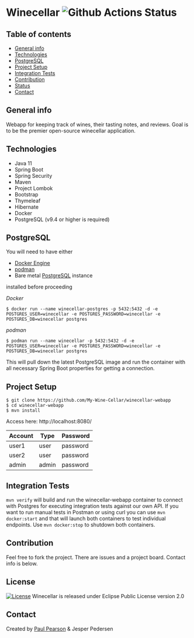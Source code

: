 # Winecellar ![Github Actions Status](https://github.com/My-Wine-Cellar/winecellar-webapp/workflows/CI/badge.svg)

## Table of contents
* [General info](#general-info)
* [Technologies](#technologies)
* [PostgreSQL](#postgresql)
* [Project Setup](#project-setup)
* [Integration Tests](#integration-tests)
* [Contribution](#contribution)
* [Status](#status)
* [Contact](#contact)

## General info
Webapp for keeping track of wines, their tasting notes, and reviews. Goal is to be the premier open-source winecellar application.

## Technologies
* Java 11
* Spring Boot
* Spring Security
* Maven
* Project Lombok
* Bootstrap
* Thymeleaf
* Hibernate
* Docker
* PostgreSQL (v9.4 or higher is required)

## PostgreSQL

You will need to have either

* [Docker Engine](https://docs.docker.com/install/)
* [podman](https://podman.io/)
* Bare metal [PostgreSQL](https://www.postgresql.org/) instance

installed before proceeding

*Docker*
```
$ docker run --name winecellar-postgres -p 5432:5432 -d -e POSTGRES_USER=winecellar -e POSTGRES_PASSWORD=winecellar -e POSTGRES_DB=winecellar postgres
```

*podman*
```
$ podman run --name winecellar -p 5432:5432 -d -e POSTGRES_USER=winecellar -e POSTGRES_PASSWORD=winecellar -e POSTGRES_DB=winecellar postgres
```

This will pull down the latest PostgreSQL image and run the container with all necessary Spring Boot properties for getting a connection. 

## Project Setup

```
$ git clone https://github.com/My-Wine-Cellar/winecellar-webapp
$ cd winecellar-webapp
$ mvn install
```

Access here: http://localhost:8080/

| Account | Type  | Password |
| ------- | ----- | -------- |
| user1   | user  | password |
| user2   | user  | password |
| admin   | admin | password |

## Integration Tests

```mvn verify``` will build and run the winecellar-webapp container to connect with Postgres for 
executing integration tests against our own API.  If you want to run manual tests in Postman or using curl you can
use ```mvn docker:start``` and that will launch both containers to test individual endpoints.  Use ```mvn docker:stop```
to shutdown both containers.

## Contribution

Feel free to fork the project.  There are issues and a project board.  Contact info is below.

## License

[![License](https://img.shields.io/badge/License-EPL%202.0-orange.svg)](https://www.eclipse.org/legal/epl-2.0/)
Winecellar is released under Eclipse Public License version 2.0

## Contact

Created by [Paul Pearson](mailto:paul.darlington.pearson@gmail.com) & Jesper Pedersen
